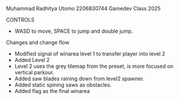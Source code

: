 Muhammad Radhitya Utomo
2206830744
Gamedev Class 2025

CONTROLS
- WASD to move, SPACE to jump and double jump.

Changes and change flow
- Modified signal of winarea level 1 to transfer player into level 2
- Added Level 2
- Level 2 uses the grey tilemap from the preset, is more focused on vertical parkour.
- Added saw blades raining down from level2 spawner.
- Added static spining saws as obstacles.
- Added flag as the final winarea
